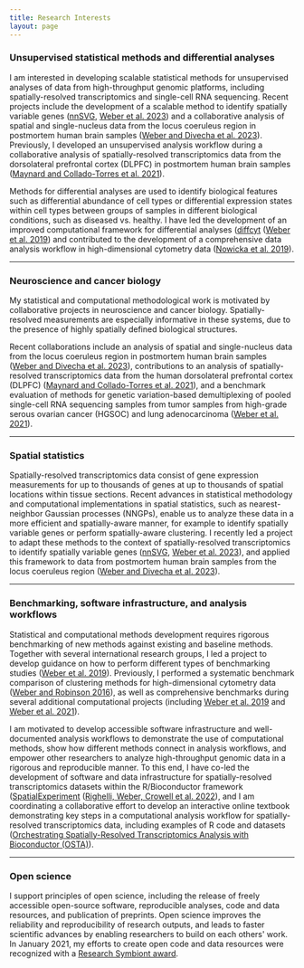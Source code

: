 ```yaml
---
title: Research Interests
layout: page
---
```



### Unsupervised statistical methods and differential analyses

I am interested in developing scalable statistical methods for unsupervised analyses of data from high-throughput genomic platforms, including spatially-resolved transcriptomics and single-cell RNA sequencing. Recent projects include the development of a scalable method to identify spatially variable genes ([nnSVG](https://bioconductor.org/packages/nnSVG), [Weber et al. 2023](https://www.nature.com/articles/s41467-023-39748-z)) and a collaborative analysis of spatial and single-nucleus data from the locus coeruleus region in postmortem human brain samples ([Weber and Divecha et al. 2023](https://elifesciences.org/reviewed-preprints/84628)). Previously, I developed an unsupervised analysis workflow during a collaborative analysis of spatially-resolved transcriptomics data from the dorsolateral prefrontal cortex (DLPFC) in postmortem human brain samples ([Maynard and Collado-Torres et al. 2021](https://www.nature.com/articles/s41593-020-00787-0)).

Methods for differential analyses are used to identify biological features such as differential abundance of cell types or differential expression states within cell types between groups of samples in different biological conditions, such as diseased vs. healthy. I have led the development of an improved computational framework for differential analyses ([diffcyt](https://bioconductor.org/packages/diffcyt) ([Weber et al. 2019](https://www.nature.com/articles/s42003-019-0415-5)) and contributed to the development of a comprehensive data analysis workflow in high-dimensional cytometry data ([Nowicka et al. 2019](https://f1000research.com/articles/6-748)).


---


### Neuroscience and cancer biology

My statistical and computational methodological work is motivated by collaborative projects in neuroscience and cancer biology. Spatially-resolved measurements are especially informative in these systems, due to the presence of highly spatially defined biological structures.

Recent collaborations include an analysis of spatial and single-nucleus data from the locus coeruleus region in postmortem human brain samples ([Weber and Divecha et al. 2023](https://elifesciences.org/reviewed-preprints/84628)), contributions to an analysis of spatially-resolved transcriptomics data from the human dorsolateral prefrontal cortex (DLPFC) ([Maynard and Collado-Torres et al. 2021](https://www.nature.com/articles/s41593-020-00787-0)), and a benchmark evaluation of methods for genetic variation-based demultiplexing of pooled single-cell RNA sequencing samples from tumor samples from high-grade serous ovarian cancer (HGSOC) and lung adenocarcinoma ([Weber et al. 2021](https://academic.oup.com/gigascience/article/10/9/giab062/6374209)).


---


### Spatial statistics

Spatially-resolved transcriptomics data consist of gene expression measurements for up to thousands of genes at up to thousands of spatial locations within tissue sections. Recent advances in statistical methodology and computational implementations in spatial statistics, such as nearest-neighbor Gaussian processes (NNGPs), enable us to analyze these data in a more efficient and spatially-aware manner, for example to identify spatially variable genes or perform spatially-aware clustering. I recently led a project to adapt these methods to the context of spatially-resolved transcriptomics to identify spatially variable genes ([nnSVG](https://bioconductor.org/packages/nnSVG), [Weber et al. 2023](https://www.nature.com/articles/s41467-023-39748-z)), and applied this framework to data from postmortem human brain samples from the locus coeruleus region ([Weber and Divecha et al. 2023](https://elifesciences.org/reviewed-preprints/84628)).


---


### Benchmarking, software infrastructure, and analysis workflows

Statistical and computational methods development requires rigorous benchmarking of new methods against existing and baseline methods. Together with several international research groups, I led a project to develop guidance on how to perform different types of benchmarking studies ([Weber et al. 2019](https://genomebiology.biomedcentral.com/articles/10.1186/s13059-019-1738-8)). Previously, I performed a systematic benchmark comparison of clustering methods for high-dimensional cytometry data ([Weber and Robinson 2016](https://onlinelibrary.wiley.com/doi/full/10.1002/cyto.a.23030)), as well as comprehensive benchmarks during several additional computational projects (including [Weber et al. 2019](https://www.nature.com/articles/s42003-019-0415-5) and [Weber et al. 2021](https://academic.oup.com/gigascience/article/10/9/giab062/6374209)).

I am motivated to develop accessible software infrastructure and well-documented analysis workflows to demonstrate the use of computational methods, show how different methods connect in analysis workflows, and empower other researchers to analyze high-throughput genomic data in a rigorous and reproducible manner. To this end, I have co-led the development of software and data infrastructure for spatially-resolved transcriptomics datasets within the R/Bioconductor framework ([SpatialExperiment](https://bioconductor.org/packages/SpatialExperiment) ([Righelli, Weber, Crowell et al. 2022](https://academic.oup.com/bioinformatics/advance-article/doi/10.1093/bioinformatics/btac299/6575443)), and I am coordinating a collaborative effort to develop an interactive online textbook demonstrating key steps in a computational analysis workflow for spatially-resolved transcriptomics data, including examples of R code and datasets ([Orchestrating Spatially-Resolved Transcriptomics Analysis with Bioconductor (OSTA)](https://lmweber.org/OSTA-book/)).


---


### Open science

I support principles of open science, including the release of freely accessible open-source software, reproducible analyses, code and data resources, and publication of preprints. Open science improves the reliability and reproducibility of research outputs, and leads to faster scientific advances by enabling researchers to build on each others' work. In January 2021, my efforts to create open code and data resources were recognized with a [Research Symbiont award](https://researchsymbionts.org/).


